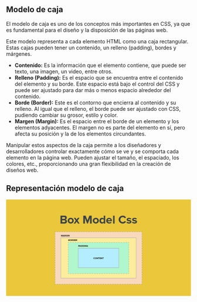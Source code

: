 
## Modelo de caja

El modelo de caja es uno de los conceptos más importantes en CSS, ya que es fundamental para el diseño y la disposición de las páginas web.

Este modelo representa a cada elemento HTML como una caja rectangular. Estas cajas pueden tener un contenido, un relleno (padding), bordes y márgenes.

- **Contenido:** Es la información que el elemento contiene, que puede ser texto, una imagen, un video, entre otros.
- **Relleno (Padding):** Es el espacio que se encuentra entre el contenido del elemento y su borde. Este espacio está bajo el control del CSS y puede ser ajustado para dar más o menos espacio alrededor del contenido.
- **Borde (Border):** Este es el contorno que encierra al contenido y su relleno. Al igual que el relleno, el borde puede ser ajustado con CSS, pudiendo cambiar su grosor, estilo y color.
- **Margen (Margin):** Es el espacio entre el borde de un elemento y los elementos adyacentes. El margen no es parte del elemento en sí, pero afecta su posición y la de los elementos circundantes.

Manipular estos aspectos de la caja permite a los diseñadores y desarrolladores controlar exactamente cómo se ve y se comporta cada elemento en la página web. Pueden ajustar el tamaño, el espaciado, los colores, etc., proporcionando una gran flexibilidad en la creación de diseños web.

## Representación modelo de caja

![modelo.png](../images/modelo.png)